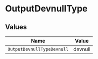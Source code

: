 # OutputDevnullType


## Values

| Name                       | Value                      |
| -------------------------- | -------------------------- |
| `OutputDevnullTypeDevnull` | devnull                    |